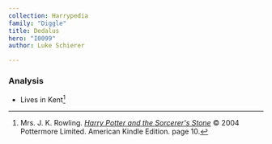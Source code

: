 ```yaml
---
collection: Harrypedia
family: "Diggle"
title: Dedalus
hero: "I0099"
author: Luke Schierer

---
```



### Analysis

* Lives in Kent[^220927-4]

[^220927-4]: Mrs. J. K. Rowling.
    _[Harry Potter and the Sorcerer's Stone](https://www.librarything.com/work/5403381/book/225886281)_
    © 2004 Pottermore Limited. American Kindle Edition. page 10.

